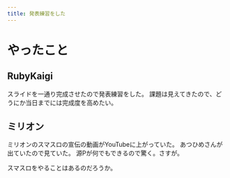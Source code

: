 ```yaml
---
title: 発表練習をした
---
```


# やったこと

## RubyKaigi

スライドを一通り完成させたので発表練習をした。
課題は見えてきたので、どうにか当日までには完成度を高めたい。

## ミリオン

ミリオンのスマスロの宣伝の動画がYouTubeに上がっていた。
あつひめさんが出ていたので見ていた。
源Pが何でもできるので驚く。さすが。

スマスロをやることはあるのだろうか。
